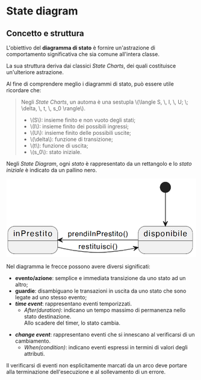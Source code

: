 # State diagram

## Concetto e struttura

L'obiettivo del **diagramma di stato** è fornire un'astrazione di comportamento significativa che sia comune all'intera classe.

La sua struttura deriva dai classici *State Charts*, dei quali costituisce un'ulteriore astrazione.

Al fine di comprendere meglio i diagrammi di stato, può essere utile ricordare che:

> Negli _State Charts_, un automa è una sestupla \\(\langle S, \\, I, \\, U; \\; \delta, \\, t, \\, s_0 \rangle\\).
> - \\(S\\): insieme finito e non vuoto degli stati;
> - \\(I\\): insieme finito dei possibili ingressi;
> - \\(U\\): insieme finito delle possibili uscite;
> - \\(\delta\\): funzione di transizione;
> - \\(t\\): funzione di uscita;
> - \\(s_0\\): stato iniziale.

Negli _State Diagram_, ogni _stato_ è rappresentato da un rettangolo e lo _stato iniziale_ è indicato da un pallino nero.

![](/assets/11_state-diagram-example.png)

Nel diagramma le frecce possono avere diversi significati:
- **evento/azione**: semplice e immediata transizione da uno stato ad un altro;
- **guardie**: disambiguano le transazioni in uscita da uno stato che sono legate ad uno stesso evento;
- **_time event_**: rappresentano eventi temporizzati. 
    * *After(duration)*: indicano un tempo massimo di permanenza nello stato destinazione. \
    Allo scadere del timer, lo stato cambia.
* **_change event_**: rappresentano eventi che si innescano al verificarsi di un cambiamento.
    * *When(condition)*: indicano eventi espressi in termini di valori degli attributi.

Il verificarsi di eventi non esplicitamente marcati da un arco deve portare alla terminazione dell'esecuzione e al sollevamento di un errore.
